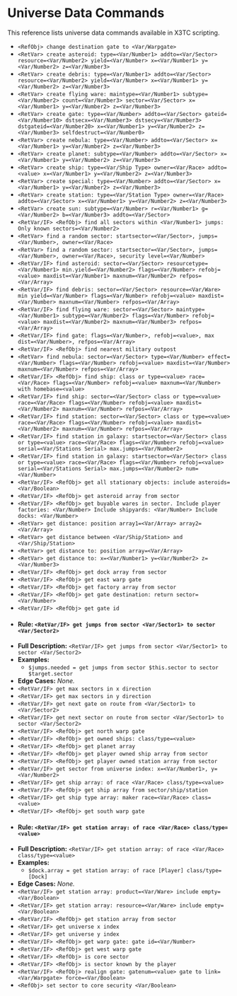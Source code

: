 # Universe Data Commands

This reference lists universe data commands available in X3TC scripting.

- `<RefObj> change destination gate to <Var/Warpgate>`
- `<RetVar> create asteroid: type=<Var/Number1> addto=<Var/Sector> resource=<Var/Number2> yield=<Var/Number> x=<Var/Number1> y=<Var/Number2> z=<Var/Number3>`
- `<RetVar> create debris: type=<Var/Number1> addto=<Var/Sector> resource=<Var/Number2> yield=<Var/Number> x=<Var/Number1> y=<Var/Number2> z=<Var/Number3>`
- `<RetVar> create flying ware: maintype=<Var/Number1> subtype=<Var/Number2> count=<Var/Number3> sector=<Var/Sector> x=<Var/Number1> y=<Var/Number2> z=<Var/Number3>`
- `<RetVar> create gate: type=<Var/Number> addto=<Var/Sector> gateid=<Var/Number10> dstsecx=<Var/Number3> dstsecy=<Var/Number3> dstgateid=<Var/Number20> x=<Var/Number1> y=<Var/Number2> z=<Var/Number3> selfdestruct=<Var/Number0>`
- `<RetVar> create nebula: type=<Var/Number> addto=<Var/Sector> x=<Var/Number1> y=<Var/Number2> z=<Var/Number3>`
- `<RetVar> create planet: subtype=<Var/Number> addto=<Var/Sector> x=<Var/Number1> y=<Var/Number2> z=<Var/Number3>`
- `<RetVar> create ship: type=<Var/Ship Type> owner=<Var/Race> addto=<value> x=<Var/Number1> y=<Var/Number2> z=<Var/Number3>`
- `<RetVar> create special: type=<Var/Number> addto=<Var/Sector> x=<Var/Number1> y=<Var/Number2> z=<Var/Number3>`
- `<RetVar> create station: type=<Var/Station Type> owner=<Var/Race> addto=<Var/Sector> x=<Var/Number1> y=<Var/Number2> z=<Var/Number3>`
- `<RetVar> create sun: subtype=<Var/Number> r=<Var/Number1> g=<Var/Number2> b=<Var/Number3> addto=<Var/Sector>`
- `<RetVar/IF> <RefObj> find all sectors within <Var/Number1> jumps: Only known sectors=<Var/Number2>`
- `<RetVar> find a random sector: startsector=<Var/Sector>, jumps=<Var/Number>, owner=<Var/Race>`
- `<RetVar> find a random sector: startsector=<Var/Sector>, jumps=<Var/Number>, owner=<Var/Race>, security level=<Var/Number>`
- `<RetVar/IF> find asteroid: sector=<Var/Sector> resourcetype=<Var/Number1> min.yield=<Var/Number2> flags=<Var/Number> refobj=<value> maxdist=<Var/Number1> maxnum=<Var/Number2> refpos=<Var/Array>`
- `<RetVar/IF> find debris: sector=<Var/Sector> resource=<Var/Ware> min yield=<Var/Number> flags=<Var/Number> refobj=<value> maxdist=<Var/Number> maxnum=<Var/Number> refpos=<Var/Array>`
- `<RetVar/IF> find flying ware: sector=<Var/Sector> maintype=<Var/Number1> subtype=<Var/Number2> flags=<Var/Number> refobj=<value> maxdist=<Var/Number2> maxnum=<Var/Number3> refpos=<Var/Array>`
- `<RetVar/IF> find gate: flags=<Var/Number>, refobj=<value>, max dist=<Var/Number>, refpos=<Var/Array>`
- `<RetVar/IF> <RefObj> find nearest military outpost`
- `<RetVar> find nebula: sector=<Var/Sector> type=<Var/Number> effect=<Var/Number> flags=<Var/Number> refobj=<value> maxdist=<Var/Number> maxnum=<Var/Number> refpos=<Var/Array>`
- `<RetVar/IF> <RefObj> find ship: class or type=<value> race=<Var/Race> flags=<Var/Number> refobj=<value> maxnum=<Var/Number> with homebase=<value>`
- `<RetVar/IF> find ship: sector=<Var/Sector> class or type=<value> race=<Var/Race> flags=<Var/Number> refobj=<value> maxdist=<Var/Number2> maxnum=<Var/Number> refpos=<Var/Array>`
- `<RetVar/IF> find station: sector=<Var/Sector> class or type=<value> race=<Var/Race> flags=<Var/Number> refobj=<value> maxdist=<Var/Number2> maxnum=<Var/Number> refpos=<Var/Array>`
- `<RetVar/IF> find station in galaxy: startsector=<Var/Sector> class or type=<value> race=<Var/Race> flags=<Var/Number> refobj=<value> serial=<Var/Stations Serial> max.jumps=<Var/Number2>`
- `<RetVar/IF> find station in galaxy: startsector=<Var/Sector> class or type=<value> race=<Var/Race> flags=<Var/Number> refobj=<value> serial=<Var/Stations Serial> max.jumps=<Var/Number2> num=<Var/Number>`
- `<RetVar/IF> <RefObj> get all stationary objects: include asteroids=<Var/Boolean>`
- `<RetVar/IF> <RefObj> get asteroid array from sector`
- `<RetVar/IF> <RefObj> get buyable wares in sector. Include player factories: <Var/Number> Include shipyards: <Var/Number> Include docks: <Var/Number>`
- `<RetVar> get distance: position array1=<Var/Array> array2=<Var/Array>`
- `<RetVar> get distance between <Var/Ship/Station> and <Var/Ship/Station>`
- `<RetVar> get distance to: position array=<Var/Array>`
- `<RetVar> get distance to: x=<Var/Number1> y=<Var/Number2> z=<Var/Number3>`
- `<RetVar/IF> <RefObj> get dock array from sector`
- `<RetVar/IF> <RefObj> get east warp gate`
- `<RetVar/IF> <RefObj> get factory array from sector`
- `<RetVar/IF> <RefObj> get gate destination: return sector=<Var/Number>`
- `<RetVar/IF> <RefObj> get gate id`
- #### Rule: `<RetVar/IF> get jumps from sector <Var/Sector1> to sector <Var/Sector2>`
- **Full Description:** `<RetVar/IF> get jumps from sector <Var/Sector1> to sector <Var/Sector2>`
- **Examples:**
  - `$jumps.needed = get jumps from sector $this.sector to sector $target.sector`
- **Edge Cases:** _None._
- `<RetVar/IF> get max sectors in x direction`
- `<RetVar/IF> get max sectors in y direction`
- `<RetVar/IF> get next gate on route from <Var/Sector1> to <Var/Sector2>`
- `<RetVar/IF> get next sector on route from sector <Var/Sector1> to sector <Var/Sector2>`
- `<RetVar/IF> <RefObj> get north warp gate`
- `<RetVar/IF> <RefObj> get owned ships: class/type=<value>`
- `<RetVar/IF> <RefObj> get planet array`
- `<RetVar/IF> <RefObj> get player owned ship array from sector`
- `<RetVar/IF> <RefObj> get player owned station array from sector`
- `<RetVar/IF> get sector from universe index: x=<Var/Number1>, y=<Var/Number2>`
- `<RetVar/IF> get ship array: of race <Var/Race> class/type=<value>`
- `<RetVar/IF> <RefObj> get ship array from sector/ship/station`
- `<RetVar/IF> get ship type array: maker race=<Var/Race> class=<value>`
- `<RetVar/IF> <RefObj> get south warp gate`
- #### Rule: `<RetVar/IF> get station array: of race <Var/Race> class/type=<value>`
- **Full Description:** `<RetVar/IF> get station array: of race <Var/Race> class/type=<value>`
- **Examples:**
  - `$dock.array = get station array: of race [Player] class/type=[Dock]`
- **Edge Cases:** _None._
- `<RetVar/IF> get station array: product=<Var/Ware> include empty=<Var/Boolean>`
- `<RetVar/IF> get station array: resource=<Var/Ware> include empty=<Var/Boolean>`
- `<RetVar/IF> <RefObj> get station array from sector`
- `<RetVar/IF> get universe x index`
- `<RetVar/IF> get universe y index`
- `<RetVar/IF> <RefObj> get warp gate: gate id=<Var/Number>`
- `<RetVar/IF> <RefObj> get west warp gate`
- `<RetVar/IF> <RefObj> is core sector`
- `<RetVar/IF> <RefObj> is sector known by the player`
- `<RetVar/IF> <RefObj> realign gate: gatenum=<value> gate to link=<Var/Warpgate> force=<Var/Boolean>`
- `<RefObj> set sector to core security <Var/Boolean>`
